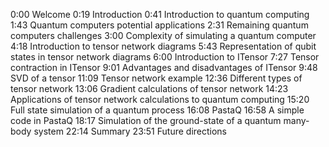 

0:00 Welcome
0:19 Introduction
0:41 Introduction to quantum computing
1:43 Quantum computers potential applications
2:31 Remaining quantum computers challenges
3:00 Complexity of simulating a quantum computer
4:18 Introduction to tensor network diagrams
5:43 Representation of qubit states in tensor network diagrams
6:00 Introduction to ITensor
7:27 Tensor contraction in ITensor
9:01 Advantages and disadvantages of ITensor
9:48 SVD of a tensor
11:09 Tensor network example
12:36 Different types of tensor network
13:06 Gradient calculations of tensor network
14:23 Applications of tensor network calculations to quantum computing
15:20 Full state simulation of a quantum process
16:08 PastaQ
16:58 A simple code in PastaQ
18:17 Simulation of the ground-state of a quantum many-body system
22:14 Summary
23:51 Future directions
